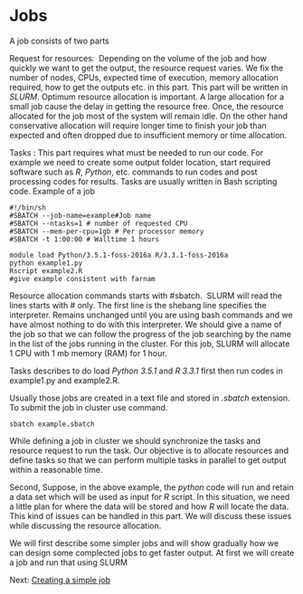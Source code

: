 # Jobs #
A job consists of two parts

Request for resources:  Depending on the volume of the job and how quickly we want to get the output, the resource request varies. We fix the number of nodes, CPUs, expected time of execution, memory allocation required, how to get the outputs etc. in this part. This part will be written in *SLURM*.
Optimum resource allocation is important. A large allocation for a small job cause the delay in getting the resource free. Once, the resource allocated for the job most of the system will remain idle. On the other hand conservative allocation will require longer time to finish your job than expected and often dropped due to insufficient memory or time allocation.

Tasks : This part requires what must be needed to run our code. For example we need to create some output folder location, start required software such as *R*, *Python*, etc. commands to run codes and post processing codes for results. Tasks are usually written in Bash scripting code.
Example of a job

    #!/bin/sh
    #SBATCH --job-name=example#Job name
    #SBATCH --ntasks=1 # number of requested CPU
    #SBATCH --mem-per-cpu=1gb # Per processor memory
    #SBATCH -t 1:00:00 # Walltime 1 hours
    
    module load Python/3.5.1-foss-2016a R/3.3.1-foss-2016a
    python example1.py
    Rscript example2.R
    #give example consistent with farnam
Resource allocation commands starts with #sbatch.  SLURM will read the lines starts with # only. The first line is the shebang line specifies the interpreter. Remains unchanged until you are using bash commands and we have almost nothing to do with this interpreter. We should give a name of the job so that we can follow the progress of the job searching by the name in the list of the jobs running in the cluster. For this job, SLURM will allocate 1 CPU with 1 mb memory (RAM) for 1 hour.

Tasks describes to do load *Python 3.5.1* and *R 3.3.1* first then run codes in example1.py and example2.R.

Usually those jobs are created in a text file and stored in *.sbatch* extension. To submit the job in cluster use command.

    sbatch example.sbatch

While defining a job in cluster we should synchronize the tasks and resource request to run the task. Our objective is to allocate resources and define tasks so that we can perform multiple tasks in parallel to get output within a reasonable time. 

Second, Suppose, in the above example, the *python* code will run and retain a data set which will be used as input for *R* script. In this situation, we need a little plan for where the data will be stored and how *R* will locate the data. This kind of issues can be handled in this part. We will discuss these issues while discussing the resource allocation.

We will first describe some simpler jobs and will show gradually how we can design some complected jobs to get faster output. At first we will create a job and run that using SLURM

Next: [Creating a simple job](https://github.com/yushuf/BiostatComputing/blob/master/simple_processing.md)


